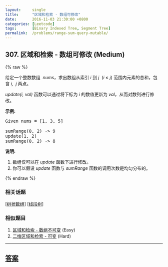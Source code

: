 ```yaml
---
layout:     single
title:      "区域和检索 - 数组可修改"
date:       2016-11-03 21:30:00 +0800
categories: [Leetcode]
tags:       [Binary Indexed Tree, Segment Tree]
permalink:  /problems/range-sum-query-mutable/
---
```


## 307. 区域和检索 - 数组可修改 (Medium)

{% raw %}

<p>给定一个整数数组 &nbsp;<em>nums</em>，求出数组从索引&nbsp;<em>i&nbsp;</em>到&nbsp;<em>j&nbsp;&nbsp;</em>(<em>i</em>&nbsp;&le;&nbsp;<em>j</em>) 范围内元素的总和，包含&nbsp;<em>i,&nbsp; j&nbsp;</em>两点。</p>

<p><em>update(i, val)</em> 函数可以通过将下标为&nbsp;<em>i&nbsp;</em>的数值更新为&nbsp;<em>val</em>，从而对数列进行修改。</p>

<p><strong>示例:</strong></p>

<pre>Given nums = [1, 3, 5]

sumRange(0, 2) -&gt; 9
update(1, 2)
sumRange(0, 2) -&gt; 8
</pre>

<p><strong>说明:</strong></p>

<ol>
	<li>数组仅可以在&nbsp;<em>update&nbsp;</em>函数下进行修改。</li>
	<li>你可以假设 <em>update</em> 函数与 <em>sumRange</em> 函数的调用次数是均匀分布的。</li>
</ol>

{% endraw %}

### 相关话题
  [[树状数组](https://github.com/openset/leetcode/tree/master/tag/binary-indexed-tree/README.md)]
  [[线段树](https://github.com/openset/leetcode/tree/master/tag/segment-tree/README.md)]

### 相似题目
  1. [区域和检索 - 数组不可变](/problems/range-sum-query-immutable) (Easy)
  1. [二维区域和检索 - 可变](/problems/range-sum-query-2d-mutable) (Hard)

---

## [答案](https://github.com/openset/leetcode/tree/master/problems/range-sum-query-mutable)

